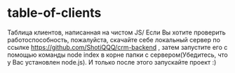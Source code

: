 # table-of-clients
Таблица клиентов, написанная на чистом JS/
Если Вы хотите проверить работоспособность, пожалуйста, скачайте себе локальный сервер по ссылке https://github.com/ShotiQQQ/crm-backend ,
затем запустите его с помощью команды node index в корне папки с сервером(Убедитесь, что у Вас установлен node.js). 
И только после этого запускайте проект :)
